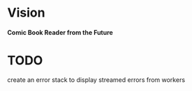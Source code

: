 # Vision

#### Comic Book Reader from the Future

# TODO

create an error stack to display streamed errors from workers
